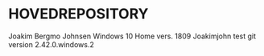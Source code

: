 # HOVEDREPOSITORY
Joakim Bergmo Johnsen
Windows 10 Home vers. 1809
Joakimjohn
test
git version 2.42.0.windows.2